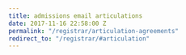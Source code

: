 ```yaml
---
title: admissions email articulations
date: 2017-11-16 22:58:00 Z
permalink: "/registrar/articulation-agreements"
redirect_to: "/registrar/#articulation"
---
```



